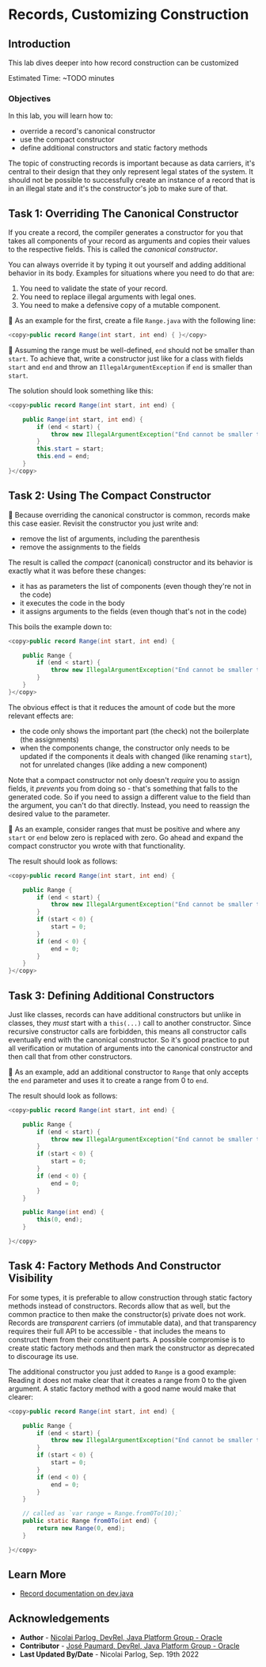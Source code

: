 # Records, Customizing Construction

## Introduction

This lab dives deeper into how record construction can be customized

Estimated Time: ~TODO minutes

### **Objectives**

In this lab, you will learn how to:

* override a record's canonical constructor
* use the compact constructor
* define additional constructors and static factory methods

The topic of constructing records is important because as data carriers, it's central to their design that they only represent legal states of the system.
It should not be possible to successfully create an instance of a record that is in an illegal state and it's the constructor's job to make sure of that.

## Task 1: Overriding The Canonical Constructor

If you create a record, the compiler generates a constructor for you that takes all components of your record as arguments and copies their values to the respective fields.
This is called the _canonical constructor_.

You can always override it by typing it out yourself and adding additional behavior in its body.
Examples for situations where you need to do that are:

1. You need to validate the state of your record.
2. You need to replace illegal arguments with legal ones.
3. You need to make a defensive copy of a mutable component.

💪 As an example for the first, create a file `Range.java` with the following line:

```java
<copy>public record Range(int start, int end) { }</copy>
```

💪 Assuming the range must be well-defined, `end` should not be smaller than `start`.
To achieve that, write a constructor just like for a class with fields `start` and `end` and throw an `IllegalArgumentException` if `end` is smaller than `start`.

The solution should look something like this:

```java
<copy>public record Range(int start, int end) {

	public Range(int start, int end) {
		if (end < start) {
			throw new IllegalArgumentException("End cannot be smaller than start");
		}
		this.start = start;
		this.end = end;
	}
}</copy>
```

## Task 2: Using The Compact Constructor

💪 Because overriding the canonical constructor is common, records make this case easier.
Revisit the constructor you just write and:

* remove the list of arguments, including the parenthesis
* remove the assignments to the fields

The result is called the _compact_ (canonical) constructor and its behavior is exactly what it was before these changes:

* it has as parameters the list of components (even though they're not in the code)
* it executes the code in the body
* it assigns arguments to the fields (even though that's not in the code)

This boils the example down to:

```java
<copy>public record Range(int start, int end) {

	public Range {
		if (end < start) {
			throw new IllegalArgumentException("End cannot be smaller than start");
		}
	}
}</copy>
```

The obvious effect is that it reduces the amount of code but the more relevant effects are:

* the code only shows the important part (the check) not the boilerplate (the assignments)
* when the components change, the constructor only needs to be updated if the components it deals with changed (like renaming `start`), not for unrelated changes (like adding a new component)

Note that a compact constructor not only doesn't _require_ you to assign fields, it _prevents_ you from doing so - that's something that falls to the generated code.
So if you need to assign a different value to the field than the argument, you can't do that directly.
Instead, you need to reassign the desired value to the parameter.

💪 As an example, consider ranges that must be positive and where any `start` or `end` below zero is replaced with zero.
Go ahead and expand the compact constructor you wrote with that functionality.

The result should look as follows:

```java
<copy>public record Range(int start, int end) {

	public Range {
		if (end < start) {
			throw new IllegalArgumentException("End cannot be smaller than start");
		}
		if (start < 0) {
			start = 0;
		}
		if (end < 0) {
			end = 0;
		}
	}
}</copy>
```

## Task 3: Defining Additional Constructors

Just like classes, records can have additional constructors but unlike in classes, they _must_ start with a `this(...)` call to another constructor.
Since recursive constructor calls are forbidden, this means all constructor calls eventually end with the canonical constructor.
So it's good practice to put all verification or mutation of arguments into the canonical constructor and then call that from other constructors.

💪 As an example, add an additional constructor to `Range` that only accepts the `end` parameter and uses it to create a range from 0 to `end`.

The result should look as follows:

```java
<copy>public record Range(int start, int end) {

	public Range {
		if (end < start) {
			throw new IllegalArgumentException("End cannot be smaller than start");
		}
		if (start < 0) {
			start = 0;
		}
		if (end < 0) {
			end = 0;
		}
	}

	public Range(int end) {
		this(0, end);
	}

}</copy>
```

## Task 4: Factory Methods And Constructor Visibility

For some types, it is preferable to allow construction through static factory methods instead of constructors.
Records allow that as well, but the common practice to then make the constructor(s) private does not work.
Records are _transparent_ carriers (of immutable data), and that transparency requires their full API to be accessible - that includes the means to construct them from their constituent parts.
A possible compromise is to create static factory methods and then mark the constructor as deprecated to discourage its use.

The additional constructor you just added to `Range` is a good example:
Reading it does not make clear that it creates a range from 0 to the given argument.
A static factory method with a good name would make that clearer:

```java
<copy>public record Range(int start, int end) {

	public Range {
		if (end < start) {
			throw new IllegalArgumentException("End cannot be smaller than start");
		}
		if (start < 0) {
			start = 0;
		}
		if (end < 0) {
			end = 0;
		}
	}

	// called as `var range = Range.from0To(10);`
	public static Range from0To(int end) {
		return new Range(0, end);
	}

}</copy>
```


## Learn More

* [Record documentation on dev.java](https://dev.java/learn/using-record-to-model-immutable-data/)


## Acknowledgements

* **Author** - [Nicolai Parlog, DevRel, Java Platform Group - Oracle](https://nipafx.dev/)
* **Contributor** - [José Paumard, DevRel, Java Platform Group - Oracle](https://twitter.com/JosePaumard)
* **Last Updated By/Date** - Nicolai Parlog, Sep. 19th 2022
